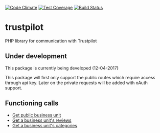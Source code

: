 [![Code Climate](https://codeclimate.com/github/LarsNieuwenhuizen/Trustpilot/badges/gpa.svg)](https://codeclimate.com/github/LarsNieuwenhuizen/Trustpilot)
[![Test Coverage](https://codeclimate.com/github/LarsNieuwenhuizen/Trustpilot/badges/coverage.svg)](https://codeclimate.com/github/LarsNieuwenhuizen/Trustpilot/coverage)
[![Build Status](https://travis-ci.org/LarsNieuwenhuizen/Trustpilot.svg?branch=master)](https://travis-ci.org/LarsNieuwenhuizen/Trustpilot)

# trustpilot
PHP library for communication with Trustpilot 

## Under development

This package is currently being developed (12-04-2017)

This package will first only support the public routes which require access through api key.
Later on the private requests will be added with oAuth support.

## Functioning calls

- [Get public business unit](#https://developers.trustpilot.com/business-unit-api#get-public-business-unit)
- [Get a business unit's reviews](#https://developers.trustpilot.com/business-unit-api#get-a-business-unit's-reviews)
- [Get a business unit's categories](#https://developers.trustpilot.com/business-unit-api#list-categories-for-business-unit)

